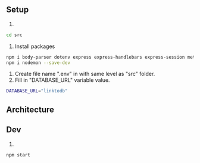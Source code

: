 ## Setup
1. 
```bash
cd src
```
1. Install packages
```bash
npm i body-parser dotenv express express-handlebars express-session method-override mongodb mongoose path
npm i nodemon --save-dev
```
1. Create file name ".env" in with same level as "src" folder.
2. Fill in "DATABASE_URL" variable value.
```bash
DATABASE_URL="linktodb"
```

## Architecture


## Dev
1. 
```bash
npm start
```